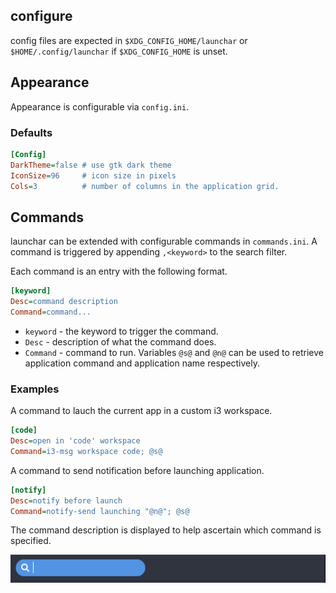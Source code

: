 configure
---------

config files are expected in `$XDG_CONFIG_HOME/launchar` or `$HOME/.config/launchar` if `$XDG_CONFIG_HOME` is unset.

## Appearance

Appearance is configurable via `config.ini`.

### Defaults

```ini
[Config]
DarkTheme=false # use gtk dark theme
IconSize=96     # icon size in pixels
Cols=3          # number of columns in the application grid.
```


## Commands

launchar can be extended with configurable commands in `commands.ini`. A command is triggered by appending `,<keyword>` to the search filter.

Each command is an entry with the following format.

```ini
[keyword]
Desc=command description
Command=command...
```

* `keyword` - the keyword to trigger the command.
* `Desc`    - description of what the command does.
* `Command` - command to run. Variables `@s@` and `@n@` can be used to retrieve application command and application name respectively.

### Examples

A command to lauch the current app in a custom i3 workspace.
```ini
[code]
Desc=open in 'code' workspace
Command=i3-msg workspace code; @s@
```

A command to send notification before launching application.
```ini
[notify]
Desc=notify before launch
Command=notify-send launching "@n@"; @s@
```

The command description is displayed to help ascertain which command is specified.

![command demonstration](command.gif)




